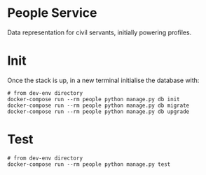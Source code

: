 # People Service

Data representation for civil servants, initially powering profiles.

# Init

Once the stack is up, in a new terminal initialise the database with:

    # from dev-env directory
    docker-compose run --rm people python manage.py db init
    docker-compose run --rm people python manage.py db migrate
    docker-compose run --rm people python manage.py db upgrade

# Test

    # from dev-env directory
    docker-compose run --rm people python manage.py test

